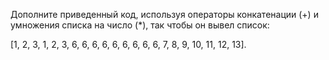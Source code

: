 Дополните приведенный код, используя операторы конкатенации (+) и умножения списка на число (*), так чтобы он вывел список:

 [1, 2, 3, 1, 2, 3, 6, 6, 6, 6, 6, 6, 6, 6, 6, 7, 8, 9, 10, 11, 12, 13].
 